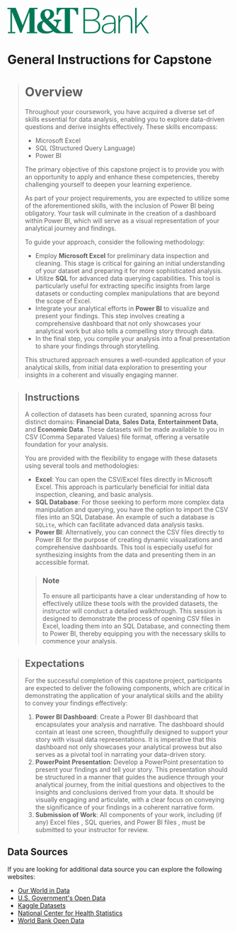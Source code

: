 ![img](images/MTBank.png)

# General Instructions for Capstone

> # Overview
>
> Throughout your coursework, you have acquired a diverse set of skills essential for data analysis, enabling you to explore data-driven questions and derive insights effectively. These skills encompass:
>
> - Microsoft Excel
> - SQL (Structured Query Language)
> - Power BI 
>
> The primary objective of this capstone project is to provide you with an opportunity to apply and enhance these competencies, thereby challenging yourself to deepen your learning experience.
>
> As part of your project requirements, you are expected to utilize some of the aforementioned skills, with the inclusion of Power BI being obligatory. Your task will culminate in the creation of a dashboard within Power BI, which will serve as a visual representation of your analytical journey and findings.
>
> To guide your approach, consider the following methodology:
>
> - Employ **Microsoft Excel** for preliminary data inspection and cleaning. This stage is critical for gaining an initial understanding of your dataset and preparing it for more sophisticated analysis.
> - Utilize **SQL** for advanced data querying capabilities. This tool is particularly useful for extracting specific insights from large datasets or conducting complex manipulations that are beyond the scope of Excel.
> - Integrate your analytical efforts in **Power BI** to visualize and present your findings. This step involves creating a comprehensive dashboard that not only showcases your analytical work but also tells a compelling story through data.
> - In the final step, you compile your analysis into a final presentation to share your findings through storytelling. 
>
> This structured approach ensures a well-rounded application of your analytical skills, from initial data exploration to presenting your insights in a coherent and visually engaging manner.

> ## Instructions 
>
> A collection of datasets has been curated, spanning across four distinct domains: **Financial Data**, **Sales Data**, **Entertainment Data**, and **Economic Data**. These datasets will be made available to you in CSV (Comma Separated Values) file format, offering a versatile foundation for your analysis.
>
> You are provided with the flexibility to engage with these datasets using several tools and methodologies:
>
> - **Excel**: You can open the CSV/Excel files directly in Microsoft Excel. This approach is particularly beneficial for initial data inspection, cleaning, and basic analysis.
> - **SQL Database**: For those seeking to perform more complex data manipulation and querying, you have the option to import the CSV files into an SQL Database. An example of such a database is `SQLite`, which can facilitate advanced data analysis tasks.
> - **Power BI**: Alternatively, you can connect the CSV files directly to Power BI for the purpose of creating dynamic visualizations and comprehensive dashboards. This tool is especially useful for synthesizing insights from the data and presenting them in an accessible format.
>
> > ### Note
> >
> > To ensure all participants have a clear understanding of how to effectively utilize these tools with the provided datasets, the instructor will conduct a detailed walkthrough. This session is designed to demonstrate the process of opening CSV files in Excel, loading them into an SQL Database, and connecting them to Power BI, thereby equipping you with the necessary skills to commence your analysis.

> ## Expectations 
>
> For the successful completion of this capstone project, participants are expected to deliver the following components, which are critical in demonstrating the application of your analytical skills and the ability to convey your findings effectively:
>
> 1. **Power BI Dashboard**: Create a Power BI dashboard that encapsulates your analysis and narrative. The dashboard should contain at least one screen, thoughtfully designed to support your story with visual data representations. It is imperative that this dashboard not only showcases your analytical prowess but also serves as a pivotal tool in narrating your data-driven story.
> 2. **PowerPoint Presentation**: Develop a PowerPoint presentation to present your findings and tell your story. This presentation should be structured in a manner that guides the audience through your analytical journey, from the initial questions and objectives to the insights and conclusions derived from your data. It should be visually engaging and articulate, with a clear focus on conveying the significance of your findings in a coherent narrative form.
> 3. **Submission of Work**: All components of your work, including (if any) Excel files , SQL queries, and Power BI files , must be submitted to your instructor for review. 

## Data Sources

If you are looking for additional data source you can explore the following websites:

* [Our World in Data](https://ourworldindata.org)
* [U.S. Government's Open Data](https://data.gov)
* [Kaggle Datasets](https://www.kaggle.com/datasets)
* [National Center for Health Statistics](https://www.cdc.gov/nchs/data_access/ftp_data.htm)
* [World Bank Open Data](https://data.worldbank.org)

